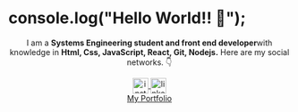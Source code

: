 # console.log("Hello World!! 👋");


<p align="center">I am a <strong>Systems Engineering student and front end developer</strong>with knowledge in <strong> Html, Css, JavaScript, React, Git, Nodejs.</strong> Here are my social networks. 👇</p>
<p align="center">
<a href="https://www.instagram.com/martinmorondo/" target="blank">
    <img align="center" src="https://cdn.jsdelivr.net/npm/simple-icons@3.0.1/icons/instagram.svg" alt="instagram-profile" height="28px" width="28px" />
  </a>
 <a href="https://www.linkedin.com/in/martin-morondo/" target="blank">
    <img align="center" src="https://cdn.jsdelivr.net/npm/simple-icons@3.0.1/icons/linkedin.svg" alt="linkedin-profile" height="28px" width="28px" />
  </a>
    <br />
<a href="https://martinmorondo.github.io/" target="blank">My Portfolio
<!--     <img align="center" src="" alt="facebook-profile" height="28px" width="28px" /> -->
  </a>
    
    
    
    
    
  
